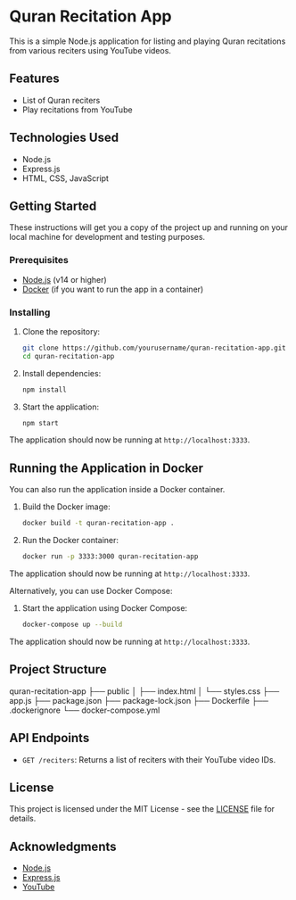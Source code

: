 # Quran Recitation App

This is a simple Node.js application for listing and playing Quran recitations from various reciters using YouTube videos.

## Features

- List of Quran reciters
- Play recitations from YouTube

## Technologies Used

- Node.js
- Express.js
- HTML, CSS, JavaScript

## Getting Started

These instructions will get you a copy of the project up and running on your local machine for development and testing purposes.

### Prerequisites

- [Node.js](https://nodejs.org/) (v14 or higher)
- [Docker](https://www.docker.com/get-started) (if you want to run the app in a container)

### Installing

1. Clone the repository:

   ```bash
   git clone https://github.com/yourusername/quran-recitation-app.git
   cd quran-recitation-app
   ```

2. Install dependencies:

   ```bash
   npm install
   ```

3. Start the application:

   ```bash
   npm start
   ```

The application should now be running at `http://localhost:3333`.

## Running the Application in Docker

You can also run the application inside a Docker container.

1. Build the Docker image:

   ```bash
   docker build -t quran-recitation-app .
   ```

2. Run the Docker container:

   ```bash
   docker run -p 3333:3000 quran-recitation-app
   ```

The application should now be running at `http://localhost:3333`.

Alternatively, you can use Docker Compose:

1. Start the application using Docker Compose:

   ```bash
   docker-compose up --build
   ```

The application should now be running at `http://localhost:3333`.

## Project Structure

quran-recitation-app
├── public
│ ├── index.html
│ └── styles.css
├── app.js
├── package.json
├── package-lock.json
├── Dockerfile
├── .dockerignore
└── docker-compose.yml

## API Endpoints

- `GET /reciters`: Returns a list of reciters with their YouTube video IDs.

## License

This project is licensed under the MIT License - see the [LICENSE](LICENSE) file for details.

## Acknowledgments

- [Node.js](https://nodejs.org/)
- [Express.js](https://expressjs.com/)
- [YouTube](https://www.youtube.com/)
